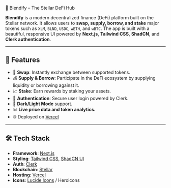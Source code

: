 🌌 Blendify – The Stellar DeFi Hub

**Blendify** is a modern decentralized finance (DeFi) platform built on the Stellar network. It allows users to **swap, supply, borrow, and stake** major tokens such as `XLM`, `BLND`, `USDC`, `wETH`, and `wBTC`. The app is built with a beautiful, responsive UI powered by **Next.js**, **Tailwind CSS**, **ShadCN**, and **Clerk authentication**.

---

## 🚀 Features

- 🔄 **Swap**: Instantly exchange between supported tokens.
- 💰 **Supply & Borrow**: Participate in the DeFi ecosystem by supplying liquidity or borrowing against it.
- 📈 **Stake**: Earn rewards by staking your assets.
- 🔐 **Authentication**: Secure user login powered by Clerk.
- 🌙 **Dark/Light Mode** support.
- 📊 **Live price data and token analytics.**
- 🌐 Deployed on [Vercel](https://vercel.com)

---

## 🛠 Tech Stack

- **Framework**: [Next.js](https://nextjs.org/)
- **Styling**: [Tailwind CSS](https://tailwindcss.com/), [ShadCN UI](https://ui.shadcn.com/)
- **Auth**: [Clerk](https://clerk.dev/)
- **Blockchain**: [Stellar](https://www.stellar.org/)
- **Hosting**: [Vercel](https://vercel.com)
- **Icons**: [Lucide Icons](https://lucide.dev/) / Heroicons
